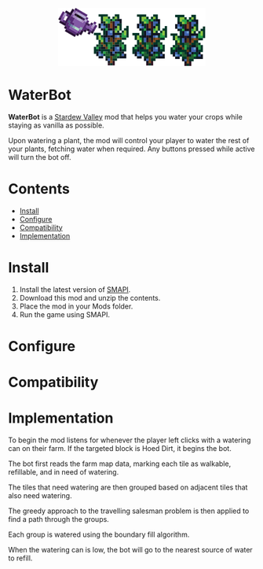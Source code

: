 <p align="center">
  <img width="300px" src="./documentation/logo.svg" />
</p>

# WaterBot

**WaterBot** is a [Stardew Valley](https://www.stardewvalley.net/) mod that helps you water your crops while staying as vanilla as possible.

Upon watering a plant, the mod will control your player to water the rest of your plants, fetching water when required. Any buttons pressed while active will turn the bot off.

# Contents

- [Install]()
- [Configure]()
- [Compatibility]()
- [Implementation]()

# Install

1. Install the latest version of [SMAPI](https://smapi.io/).
2. Download this mod and unzip the contents.
3. Place the mod in your Mods folder.
4. Run the game using SMAPI.

# Configure

# Compatibility

# Implementation

To begin the mod listens for whenever the player left clicks with a watering can on their farm. If the targeted block is Hoed Dirt, it begins the bot.

The bot first reads the farm map data, marking each tile as walkable, refillable, and in need of watering.

The tiles that need watering are then grouped based on adjacent tiles that also need watering.

The greedy approach to the travelling salesman problem is then applied to find a path through the groups.

Each group is watered using the boundary fill algorithm.

When the watering can is low, the bot will go to the nearest source of water to refill.
